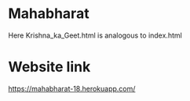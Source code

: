 # Mahabharat
Here Krishna_ka_Geet.html is analogous to index.html
# Website link
https://mahabharat-18.herokuapp.com/
